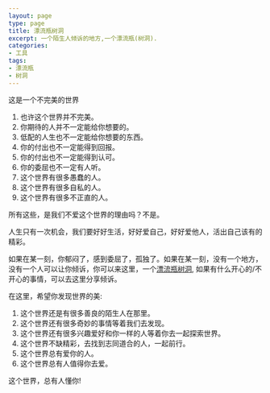 ```yaml
---
layout: page
type: page
title: 漂流瓶树洞
excerpt: 一个陌生人倾诉的地方,一个漂流瓶(树洞).
categories: 
- 工具
tags:
- 漂流瓶
- 树洞
---
```


这是一个不完美的世界

1. 也许这个世界并不完美。
2. 你期待的人并不一定能给你想要的。
3. 低配的人生也不一定能给你想要的东西。
4. 你的付出也不一定能得到回报。
5. 你的付出也不一定能得到认可。
6. 你的委屈也不一定有人听。
7. 这个世界有很多愚蠢的人。
8. 这个世界有很多自私的人。
9. 这个世界有很多不正直的人。

所有这些，是我们不爱这个世界的理由吗？不是。

人生只有一次机会，我们要好好生活，好好爱自己，好好爱他人，活出自己该有的精彩。


如果在某一刻，你郁闷了，感到委屈了，孤独了。如果在某一刻，没有一个地方，没有一个人可以让你倾诉，你可以来这里，一个[漂流瓶树洞](https://apps.apple.com/cn/app/%E6%BC%82%E6%B5%81%E7%93%B6%E6%A0%91%E6%B4%9E-%E6%9C%80%E6%87%82%E4%BD%A0%E7%9A%84%E4%BA%BA%E5%9C%A8%E8%BF%99%E9%87%8C/id1673749856), 如果有什么开心的/不开心的事情，可以去这里分享倾诉。

在这里，希望你发现世界的美:

1. 这个世界还是有很多善良的陌生人在那里。
2. 这个世界还有很多奇妙的事情等着我们去发现。
3. 这个世界还有很多兴趣爱好和你一样的人等着你去一起探索世界。
4. 这个世界不缺精彩，去找到志同道合的人，一起前行。
5. 这个世界总有爱你的人。
6. 这个世界总有人值得你去爱。

这个世界，总有人懂你!
